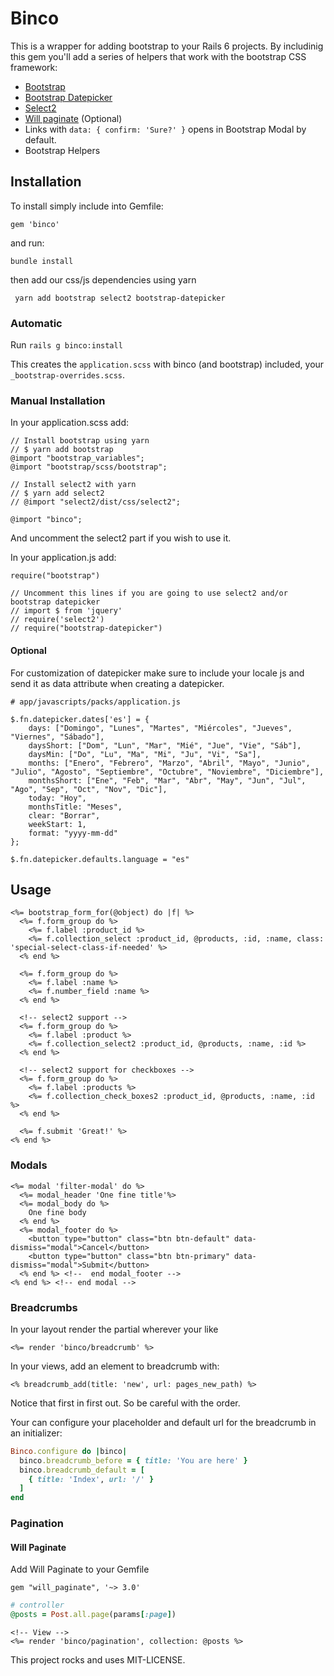# Binco

This is a wrapper for adding bootstrap to your Rails 6 projects. By includinig this gem you'll add a series of helpers that work with the bootstrap CSS framework:

* [Bootstrap](https://github.com/twbs/bootstrap)
* [Bootstrap Datepicker](https://github.com/uxsolutions/bootstrap-datepicker)
* [Select2](https://github.com/select2/select2)
* [Will paginate](https://github.com/mislav/will_paginate) (Optional)
* Links with `data: { confirm: 'Sure?' }` opens in Bootstrap Modal by default.
* Bootstrap Helpers

## Installation

To install simply include into Gemfile:
```
gem 'binco'
```

and run:

```
bundle install
```

then add our css/js dependencies using yarn

```
 yarn add bootstrap select2 bootstrap-datepicker
```

### Automatic
Run `rails g binco:install`

This creates the `application.scss` with binco (and bootstrap) included, your `_bootstrap-overrides.scss`.

### Manual Installation
In your application.scss add:
```
// Install bootstrap using yarn
// $ yarn add bootstrap
@import "bootstrap_variables";
@import "bootstrap/scss/bootstrap";

// Install select2 with yarn
// $ yarn add select2
// @import "select2/dist/css/select2";

@import "binco";
```

And uncomment the select2 part if you wish to use it.

In your application.js add:
```
require("bootstrap")

// Uncomment this lines if you are going to use select2 and/or bootstrap datepicker
// import $ from 'jquery'
// require('select2')
// require("bootstrap-datepicker")
```

#### Optional
For customization of datepicker make sure to include your locale js and send it as data attribute when creating a datepicker.
```
# app/javascripts/packs/application.js

$.fn.datepicker.dates['es'] = {
	days: ["Domingo", "Lunes", "Martes", "Miércoles", "Jueves", "Viernes", "Sábado"],
	daysShort: ["Dom", "Lun", "Mar", "Mié", "Jue", "Vie", "Sáb"],
	daysMin: ["Do", "Lu", "Ma", "Mi", "Ju", "Vi", "Sa"],
	months: ["Enero", "Febrero", "Marzo", "Abril", "Mayo", "Junio", "Julio", "Agosto", "Septiembre", "Octubre", "Noviembre", "Diciembre"],
	monthsShort: ["Ene", "Feb", "Mar", "Abr", "May", "Jun", "Jul", "Ago", "Sep", "Oct", "Nov", "Dic"],
	today: "Hoy",
	monthsTitle: "Meses",
	clear: "Borrar",
	weekStart: 1,
	format: "yyyy-mm-dd"
};

$.fn.datepicker.defaults.language = "es"
```

## Usage

```erb
<%= bootstrap_form_for(@object) do |f| %>
  <%= f.form_group do %>
    <%= f.label :product_id %>
    <%= f.collection_select :product_id, @products, :id, :name, class: 'special-select-class-if-needed' %>
  <% end %>

  <%= f.form_group do %>
    <%= f.label :name %>
    <%= f.number_field :name %>
  <% end %>

  <!-- select2 support -->
  <%= f.form_group do %>
    <%= f.label :product %>
    <%= f.collection_select2 :product_id, @products, :name, :id %>
  <% end %>

  <!-- select2 support for checkboxes -->
  <%= f.form_group do %>
    <%= f.label :products %>
    <%= f.collection_check_boxes2 :product_id, @products, :name, :id %>
  <% end %>

  <%= f.submit 'Great!' %>
<% end %>
```

### Modals
```erb
<%= modal 'filter-modal' do %>
  <%= modal_header 'One fine title'%>
  <%= modal_body do %>
    One fine body
  <% end %>
  <%= modal_footer do %>
    <button type="button" class="btn btn-default" data-dismiss="modal">Cancel</button>
    <button type="button" class="btn btn-primary" data-dismiss="modal">Submit</button>
  <% end %> <!--  end modal_footer -->
<% end %> <!-- end modal -->
```

### Breadcrumbs
In your layout render the partial wherever your like
```erb
<%= render 'binco/breadcrumb' %>
```
In your views, add an element to breadcrumb with:
```erb
<% breadcrumb_add(title: 'new', url: pages_new_path) %>
```
Notice that first in first out. So be careful with the order.

Your can configure your placeholder and default url for the breadcrumb in an initializer:

```rb
Binco.configure do |binco|
  binco.breadcrumb_before = { title: 'You are here' }
  binco.breadcrumb_default = [
    { title: 'Index', url: '/' }
  ]
end
```

### Pagination

#### Will Paginate

Add Will Paginate to your Gemfile

```
gem "will_paginate", '~> 3.0'
```

```ruby
# controller
@posts = Post.all.page(params[:page])
```

```erb
<!-- View -->
<%= render 'binco/pagination', collection: @posts %>
```

This project rocks and uses MIT-LICENSE.
